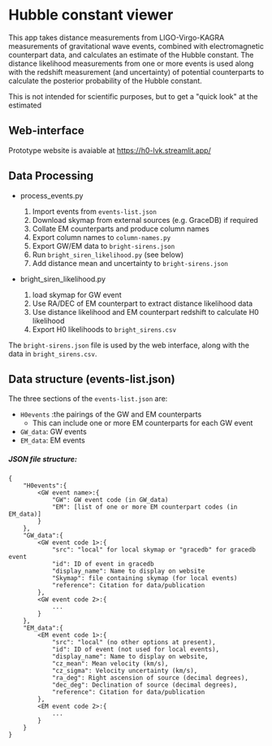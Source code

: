 # Hubble constant viewer

This app takes distance measurements from LIGO-Virgo-KAGRA measurements of gravitational wave events, combined with electromagnetic counterpart data, and calculates an estimate of the Hubble constant. The distance likelihood measurements from one or more events is used along with the redshift measurement (and uncertainty) of potential counterparts to calculate the posterior probability of the Hubble constant.

This is not intended for scientific purposes, but to get a "quick look" at the estimated 

## Web-interface
Prototype website is avaiable at https://h0-lvk.streamlit.app/

## Data Processing
* process_events.py
    1. Import events from `events-list.json`
    1. Download skymap from external sources (e.g. GraceDB) if required
    1. Collate EM counterparts and produce column names
    1. Export column names to `column-names.py`
    1. Export GW/EM data to `bright-sirens.json`
    1. Run `bright_siren_likelihood.py` (see below)
    1. Add distance mean and uncertainty to `bright-sirens.json`


* bright_siren_likelihood.py
    1. load skymap for GW event
    1. Use RA/DEC of EM counterpart to extract distance likelihood data
    1. Use distance likelihood and EM counterpart redshift to calculate H0 likelihood
    1. Export H0 likelihoods to `bright_sirens.csv`

The `bright-sirens.json` file is used by the web interface, along with the data in `bright_sirens.csv`.

## Data structure (events-list.json)

The three sections of the `events-list.json` are:
* `H0events` :the pairings of the GW and EM counterparts
    * This can include one or more EM counterparts for each GW event
* `GW_data`: GW events
* `EM_data`: EM events

##### JSON file structure:

```
{
    "H0events":{
        <GW event name>:{
            "GW": GW event code (in GW_data)
            "EM": [list of one or more EM counterpart codes (in EM_data)]
        }    
    },
    "GW_data":{
        <GW event code 1>:{
            "src": "local" for local skymap or "gracedb" for gracedb event
            "id": ID of event in gracedb
            "display_name": Name to display on website
            "Skymap": file containing skymap (for local events)
            "reference": Citation for data/publication
        },
        <GW event code 2>:{
            ...
        }
    },
    "EM_data":{
        <EM event code 1>:{
            "src": "local" (no other options at present),
            "id": ID of event (not used for local events),
            "display_name": Name to display on website,
            "cz_mean": Mean velocity (km/s),
            "cz_sigma": Velocity uncertainty (km/s),
            "ra_deg": Right ascension of source (decimal degrees),
            "dec_deg": Declination of source (decimal degrees),
            "reference": Citation for data/publication
        },
        <EM event code 2>:{
            ...
        } 
    }
}
```
